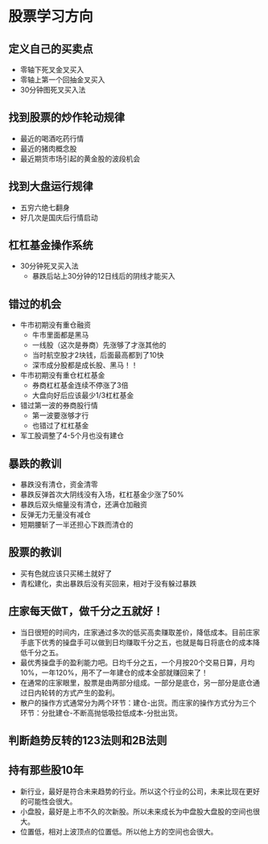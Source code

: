 # 股票学习方向

## 定义自己的买卖点

- 零轴下死叉金叉买入
- 零轴上第一个回抽金叉买入
- 30分钟图死叉买入法

## 找到股票的炒作轮动规律

- 最近的喝酒吃药行情
- 最近的猪肉概念股
- 最近期货市场引起的黄金股的波段机会

## 找到大盘运行规律

- 五穷六绝七翻身
- 好几次是国庆后行情启动

## 杠杠基金操作系统

- 30分钟死叉买入法
    - 暴跌后站上30分钟的12日线后的阴线才能买入

## 错过的机会

- 牛市初期没有重仓融资
    - 牛市里面都是黑马
    - 一线股（这次是券商）先涨够了才涨其他的
    - 当时航空股才2块钱，后面最高都到了10快
    - 深市成分股都是成长股、黑马！！
- 牛市初期没有重仓杠杠基金
    - 券商杠杠基金连续不停涨了3倍
    - 大盘向好后应该最少1/3杠杠基金
- 错过第一波的券商股行情
    - 第一波要涨够才行
    - 也错过了杠杠基金
- 军工股调整了4-5个月也没有建仓


## 暴跌的教训

- 暴跌没有清仓，资金清零
- 暴跌反弹首次大阴线没有入场，杠杠基金少涨了50%
- 暴跌后双头缩量没有清仓，还满仓加融资
- 反弹无力无量没有减仓
- 短期腰斩了一半还担心下跌而清仓的


## 股票的教训

- 买有色就应该只买稀土就好了
- 青松建化，卖出暴跌后没有买回来，相对于没有躲过暴跌


## 庄家每天做T，做千分之五就好！

- 当日很短的时间内，庄家通过多次的低买高卖赚取差价，降低成本。目前庄家手底下优秀的操盘手可以做到日均赚取千分之五，也就是每日将底仓的成本降低千分之五。
- 最优秀操盘手的盈利能力吧。日均千分之五，一个月按20个交易日算，月均10%，一年120%，用不了一年建仓的成本全部就赚回来了！
- 在通常的庄家眼里，股票是由两部分组成。一部分是底仓，另一部分是底仓通过日内轮转的方式产生的盈利。
- 散户的操作方式通常分为两个环节：建仓-出货。而庄家的操作方式分为三个环节：分批建仓-不断高抛低吸拉低成本-分批出货。


## 判断趋势反转的123法则和2B法则


## 持有那些股10年

- 新行业，最好是符合未来趋势的行业。所以这个行业的公司，未来比现在更好的可能性会很大。
- 小盘股，最好是上市不久的次新股。所以未来成长为中盘股大盘股的空间也很大。
- 位置低，相对上波顶点的位置低。所以他上方的空间也会很大。

